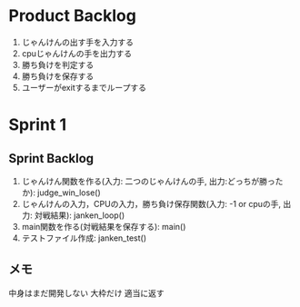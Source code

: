 # Product Backlog
1. じゃんけんの出す手を入力する
2. cpuじゃんけんの手を出力する
3. 勝ち負けを判定する
4. 勝ち負けを保存する
5. ユーザーがexitするまでループする

# Sprint 1
## Sprint Backlog
1. じゃんけん関数を作る(入力: 二つのじゃんけんの手, 出力:どっちが勝ったか): judge_win_lose()
2. じゃんけんの入力，CPUの入力，勝ち負け保存関数(入力: -1 or cpuの手, 出力: 対戦結果): janken_loop()
3. main関数を作る(対戦結果を保存する): main()
4. テストファイル作成: janken_test()
## メモ
中身はまだ開発しない
大枠だけ
適当に返す